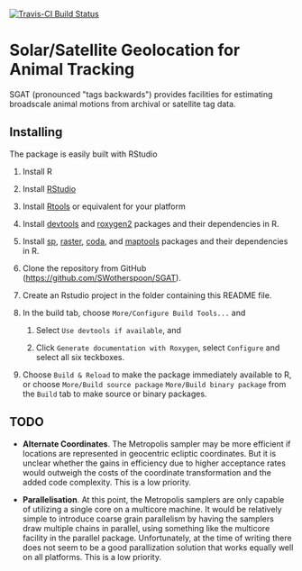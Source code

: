 [![Travis-CI Build Status](https://travis-ci.org/SWotherspoon/SGAT.svg?branch=master)](https://travis-ci.org/SWotherspoon/SGAT)

# Solar/Satellite Geolocation for Animal Tracking

SGAT (pronounced "tags backwards") provides facilities for estimating
broadscale animal motions from archival or satellite tag data.


## Installing

The package is easily built with RStudio

1. Install R

2. Install [RStudio](http://www.rstudio.com)

3. Install [Rtools](http://cran.r-project.org/bin/windows/Rtools/) or
   equivalent for your platform

4. Install
   [devtools](http://cran.r-project.org/web/packages/devtools/index.html)
   and
   [roxygen2](http://cran.r-project.org/web/packages/roxygen2/index.html)
   packages and their dependencies in R.

5. Install [sp](http://cran.r-project.org/web/packages/sp/index.html),
   [raster](http://cran.r-project.org/web/packages/raster/index.html),
   [coda](http://cran.r-project.org/web/packages/coda/index.html), and
   [maptools](http://cran.r-project.org/web/packages/maptools/index.html)
   packages and their dependencies in R.

6. Clone the repository from GitHub (https://github.com/SWotherspoon/SGAT).

7. Create an Rstudio project in the folder containing this README file.

8. In the build tab, choose `More/Configure Build Tools...` and

   1. Select `Use devtools if available`, and

   2. Click `Generate documentation with Roxygen`, select `Configure`
      and select all six teckboxes.

9. Choose `Build & Reload` to make the package immediately available
    to R, or choose `More/Build source package` `More/Build binary
    package` from the `Build` tab to make source or binary packages.



## TODO

- **Alternate Coordinates**.  The Metropolis sampler may be more
  efficient if locations are represented in geocentric ecliptic
  coordinates. But it is unclear whether the gains in efficiency due
  to higher acceptance rates would outweigh the costs of the
  coordinate transformation and the added code complexity. This is a
  low priority.

- **Parallelisation**.  At this point, the Metropolis samplers are
  only capable of utilizing a single core on a multicore machine.  It
  would be relatively simple to introduce coarse grain parallelism by
  having the samplers draw multiple chains in parallel, using
  something like the multicore facility in the parallel package.
  Unfortunately, at the time of writing there does not seem to be a
  good parallization solution that works equally well on all
  platforms.  This is a low priority.
